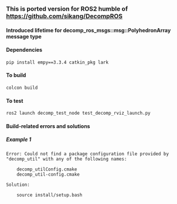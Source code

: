 ### This is ported version for ROS2 humble of https://github.com/sikang/DecompROS 

#### Introduced lifetime for decomp_ros_msgs::msg::PolyhedronArray message type 

#### Dependencies

    pip install empy==3.3.4 catkin_pkg lark

#### To build 

    colcon build

#### To test 
    
    ros2 launch decomp_test_node test_decomp_rviz_launch.py

#### Build-related errors and solutions

##### Example 1

    Error: Could not find a package configuration file provided by "decomp_util" with any of the following names:

        decomp_utilConfig.cmake
        decomp_util-config.cmake

    Solution:

        source install/setup.bash

